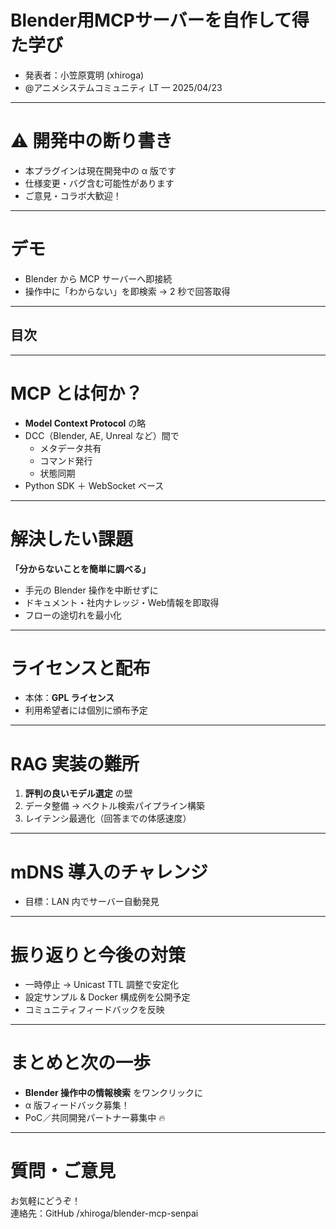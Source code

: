 # Blender用MCPサーバーを自作して得た学び

- 発表者：小笠原寛明 (xhiroga)  
- @アニメシステムコミュニティ LT — 2025/04/23

---

# ⚠️ 開発中の断り書き
- 本プラグインは現在開発中の α 版です  
- 仕様変更・バグ含む可能性があります  
- ご意見・コラボ大歓迎！

---

# デモ
<!-- ライブデモ or 画面録画 GIF をここに貼る -->
- Blender から MCP サーバーへ即接続  
- 操作中に「わからない」を即検索 → 2 秒で回答取得

---

## 目次

---

# MCP とは何か？
- **Model Context Protocol** の略  
- DCC（Blender, AE, Unreal など）間で  
  - メタデータ共有  
  - コマンド発行  
  - 状態同期  
- Python SDK ＋ WebSocket ベース

---

# 解決したい課題
**「分からないことを簡単に調べる」**  
- 手元の Blender 操作を中断せずに  
- ドキュメント・社内ナレッジ・Web情報を即取得  
- フローの途切れを最小化

---

# ライセンスと配布
- 本体：**GPL ライセンス**  
- 利用希望者には個別に頒布予定

---

# RAG 実装の難所
1. **評判の良いモデル選定** の壁  
2. データ整備 → ベクトル検索パイプライン構築  
3. レイテンシ最適化（回答までの体感速度）

---

# mDNS 導入のチャレンジ
- 目標：LAN 内でサーバー自動発見  


---

# 振り返りと今後の対策
- 一時停止 → Unicast TTL 調整で安定化  
- 設定サンプル & Docker 構成例を公開予定  
- コミュニティフィードバックを反映

---

# まとめと次の一歩
- **Blender 操作中の情報検索** をワンクリックに  
- α 版フィードバック募集！  
- PoC／共同開発パートナー募集中 🔥

---

# 質問・ご意見
お気軽にどうぞ！  
連絡先：GitHub /xhiroga/blender-mcp-senpai  
